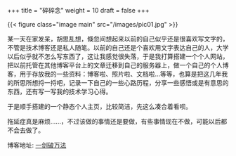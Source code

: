 +++
title = "碎碎念"
weight = 10
draft = false
+++

{{< figure class="image main" src="/images/pic01.jpg" >}}

某一天在家发呆，胡思乱想，倏忽间想起来以前的自己似乎还是很喜欢写文字的，不管是技术博客还是私人随笔。以前的自己还是个喜欢用文字表达自己的人，大学以后似乎就不怎么写东西了，这让我感觉很失落，于是我打算搭建一个个人网站，把以前托管在其他博客平台上的文章迁移到自己的服务器上，做一个自己的个人博客，用于存放我的一些资料：博客啦、照片啦、文档啦...等等，也算是把这几年我的所思所想捋一捋吧，记录一下自己的一些心路历程，分享一些感悟或是有意思的东西，还有写一写我的技术学习心得。

于是顺手搭建的一个静态个人主页，比较简洁，先这么凑合着看呗。

拖延症真是麻烦......，不过该做的事情还是要做，有些事情现在不做，可能以后都不会去做了。

博客地址: [一剑破万法](https://taohuawu.club/)



